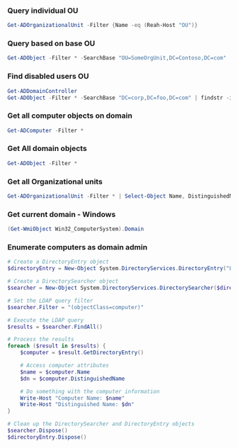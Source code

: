 ### Query individual OU
```powershell
Get-ADOrganizationalUnit -Filter {Name -eq (Reah-Host "OU")}
```

### Query based on base OU
```powershell
Get-ADObject -Filter * -SearchBase "OU=SomeOrgUnit,DC=Contoso,DC=com"   
```

### Find disabled users OU
```powershell
Get-ADDomainController
Get-ADObject -Filter * -SearchBase "DC=corp,DC=foo,DC=com" | findstr -i disabled
```

### Get all computer objects on domain
```powershell
Get-ADComputer -Filter *
```

### Get All domain objects
```powershell
Get-ADObject -Filter *
```

### Get all Organizational units
```powershell
Get-ADOrganizationalUnit -Filter * | Select-Object Name, DistinguishedName
```

### Get current domain - Windows
```powershell
(Get-WmiObject Win32_ComputerSystem).Domain
```

### Enumerate computers as domain admin
```powershell
# Create a DirectoryEntry object
$directoryEntry = New-Object System.DirectoryServices.DirectoryEntry("LDAP://<Domain Controller Goes Here>")

# Create a DirectorySearcher object
$searcher = New-Object System.DirectoryServices.DirectorySearcher($directoryEntry)

# Set the LDAP query filter
$searcher.Filter = "(objectClass=computer)"

# Execute the LDAP query
$results = $searcher.FindAll()

# Process the results
foreach ($result in $results) {
    $computer = $result.GetDirectoryEntry()

    # Access computer attributes
    $name = $computer.Name
    $dn = $computer.DistinguishedName

    # Do something with the computer information
    Write-Host "Computer Name: $name"
    Write-Host "Distinguished Name: $dn"
}

# Clean up the DirectorySearcher and DirectoryEntry objects
$searcher.Dispose()
$directoryEntry.Dispose()
```